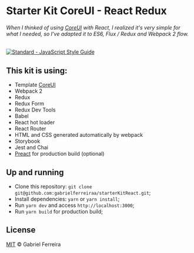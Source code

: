 # Starter Kit CoreUI - React Redux 

###### When I thinked of using [CoreUI](https://github.com/mrholek/CoreUI-Free-Bootstrap-Admin-Template) with React, I realized it's very simple for what I needed, so I've adapted it to ES6, Flux / Redux and Webpack 2 flow.

  <a href="https://standardjs.com"><img src="https://img.shields.io/badge/code_style-standard-brightgreen.svg" alt="Standard - JavaScript Style Guide"></a>

## This kit is using:

* Template [CoreUI](https://github.com/mrholek/CoreUI-Free-Bootstrap-Admin-Template)
* Webpack 2
* Redux
* Redux Form
* Redux Dev Tools
* Babel
* React hot loader
* React Router
* HTML and CSS generated automatically by webpack
* Storybook
* Jest and Chai
* [Preact](https://preactjs.com/) for production build (optional)

## Up and running

- Clone this repository: `git clone git@github.com:gabrielferreiraa/starterKitReact.git`;
- Install dependencies: `yarn` or `yarn install`;
- Run `yarn dev` and access `http://localhost:3000`;
- Run `yarn build` for production build;

## License

[MIT](https://github.com/gabrielferreiraa/licenses/blob/master/MIT#L1) &copy; Gabriel Ferreira

